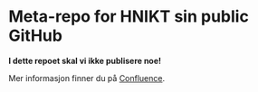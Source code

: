 # Meta-repo for HNIKT sin public GitHub

**I dette repoet skal vi ikke publisere noe!**

Mer informasjon finner du på [Confluence](https://docs.helsenord.no/x/zr1RI).

